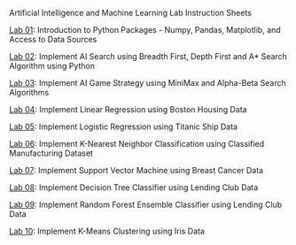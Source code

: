 Artificial Intelligence and Machine Learning Lab Instruction Sheets

[Lab 01](https://github.com/sri976/Aiml_2303A52033/blob/main/AIML_LAB_01_ipynb.ipynb): Introduction to Python Packages - Numpy, Pandas, Matplotlib, and Access to Data Sources

[Lab 02](https://github.com/sri976/Aiml_2303A52033/blob/main/AIML_LAB_02_ipynb.ipynb): Implement AI Search using Breadth First, Depth First and A* Search Algorithm using Python

[Lab 03](https://github.com/sri976/Aiml_2303A52033/blob/main/AIML_LAB_03.ipynb): Implement AI Game Strategy using MiniMax and Alpha-Beta Search Algorithms

[Lab 04](https://github.com/sri976/Aiml_2303A52033/blob/main/AIML_ASS_4.ipynb): Implement Linear Regression using Boston Housing Data

[Lab 05](https://github.com/sri976/Aiml_2303A52033/blob/main/AIML_ASS_5.ipynb): Implement Logistic Regression using Titanic Ship Data

[Lab 06](): Implement K-Nearest Neighbor Classification using Classified Manufacturing Dataset

[Lab 07](): Implement Support Vector Machine using Breast Cancer Data

[Lab 08](): Implement Decision Tree Classifier using Lending Club Data

[Lab 09](): Implement Random Forest Ensemble Classifier using Lending Club Data

[Lab 10](): Implement K-Means Clustering using Iris Data
